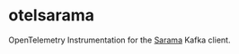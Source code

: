 # otelsarama

OpenTelemetry Instrumentation for the [Sarama](https://github.com/IBM/sarama) Kafka client.

